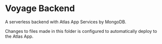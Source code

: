 # Voyage Backend

A serverless backend with Atlas App Services by MongoDB.

Changes to files made in this folder is configured to automatically deploy to the Atlas App.
